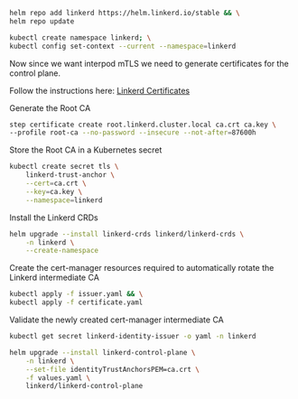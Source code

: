 ```bash
helm repo add linkerd https://helm.linkerd.io/stable && \
helm repo update
```

```bash
kubectl create namespace linkerd; \
kubectl config set-context --current --namespace=linkerd
```

Now since we want interpod mTLS we need to generate certificates for the control plane.

Follow the instructions here: [Linkerd Certificates](https://linkerd.io/2/tasks/generate-certificates/)

Generate the Root CA
```bash
step certificate create root.linkerd.cluster.local ca.crt ca.key \
--profile root-ca --no-password --insecure --not-after=87600h
```

Store the Root CA in a Kubernetes secret
```bash
kubectl create secret tls \
    linkerd-trust-anchor \
    --cert=ca.crt \
    --key=ca.key \
    --namespace=linkerd
```

Install the Linkerd CRDs
```bash
helm upgrade --install linkerd-crds linkerd/linkerd-crds \
    -n linkerd \
    --create-namespace
```

Create the cert-manager resources required to automatically rotate the Linkerd intermediate CA
```bash
kubectl apply -f issuer.yaml && \
kubectl apply -f certificate.yaml
```

Validate the newly created cert-manager intermediate CA
```bash
kubectl get secret linkerd-identity-issuer -o yaml -n linkerd
```

```bash
helm upgrade --install linkerd-control-plane \
    -n linkerd \
    --set-file identityTrustAnchorsPEM=ca.crt \
    -f values.yaml \
    linkerd/linkerd-control-plane
```

